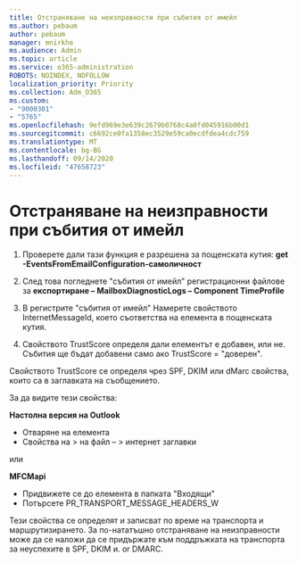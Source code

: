 ```yaml
---
title: Отстраняване на неизправности при събития от имейл
ms.author: pebaum
author: pebaum
manager: mnirkhe
ms.audience: Admin
ms.topic: article
ms.service: o365-administration
ROBOTS: NOINDEX, NOFOLLOW
localization_priority: Priority
ms.collection: Adm_O365
ms.custom:
- "9000301"
- "5765"
ms.openlocfilehash: 9efd969e3e639c2679b0768c4a0fd045916b00d1
ms.sourcegitcommit: c6692ce0fa1358ec3529e59ca0ecdfdea4cdc759
ms.translationtype: MT
ms.contentlocale: bg-BG
ms.lasthandoff: 09/14/2020
ms.locfileid: "47658723"
---
```

# <a name="troubleshooting-events-from-email"></a>Отстраняване на неизправности при събития от имейл

1. Проверете дали тази функция е разрешена за пощенската кутия: **get <mailbox> -EventsFromEmailConfiguration-самоличност**

2. След това погледнете "събития от имейл" регистрационни файлове за **експортиране – MailboxDiagnosticLogs <mailbox> – Component TimeProfile**

3. В регистрите "събития от имейл" Намерете свойството InternetMessageId, което съответства на елемента в пощенската кутия.  

4. Свойството TrustScore определя дали елементът е добавен, или не. Събития ще бъдат добавени само ако TrustScore = "доверен".

Свойството TrustScore се определя чрез SPF, DKIM или dMarc свойства, които са в заглавката на съобщението.

За да видите тези свойства:

**Настолна версия на Outlook**

- Отваряне на елемента
- Свойства на > на файл – > интернет заглавки

или

**MFCMapi**

- Придвижете се до елемента в папката "Входящи"
- Потърсете PR_TRANSPORT_MESSAGE_HEADERS_W

Тези свойства се определят и записват по време на транспорта и маршрутизирането. За по-нататъшно отстраняване на неизправности може да се наложи да се придържате към поддръжката на транспорта за неуспехите в SPF, DKIM и. or DMARC.